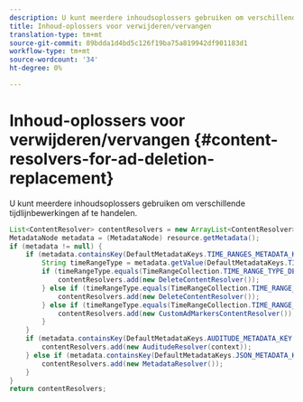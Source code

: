 ```yaml
---
description: U kunt meerdere inhoudsoplossers gebruiken om verschillende tijdlijnbewerkingen af te handelen.
title: Inhoud-oplossers voor verwijderen/vervangen
translation-type: tm+mt
source-git-commit: 89bdda1d4bd5c126f19ba75a819942df901183d1
workflow-type: tm+mt
source-wordcount: '34'
ht-degree: 0%

---
```



# Inhoud-oplossers voor verwijderen/vervangen {#content-resolvers-for-ad-deletion-replacement}

U kunt meerdere inhoudsoplossers gebruiken om verschillende tijdlijnbewerkingen af te handelen.

```java
List<ContentResolver> contentResolvers = new ArrayList<ContentResolver>(); 
MetadataNode metadata = (MetadataNode) resource.getMetadata(); 
if (metadata != null) { 
    if (metadata.containsKey(DefaultMetadataKeys.TIME_RANGES_METADATA_KEY.getValue())) { 
        String timeRangeType = metadata.getValue(DefaultMetadataKeys.TIME_RANGES_METADATA_KEY.getValue()); 
        if (timeRangeType.equals(TimeRangeCollection.TIME_RANGE_TYPE_DELETE)) { 
            contentResolvers.add(new DeleteContentResolver()); 
        } else if (timeRangeType.equals(TimeRangeCollection.TIME_RANGE_TYPE_REPLACE)) { 
            contentResolvers.add(new DeleteContentResolver()); 
        } else if (timeRangeType.equals(TimeRangeCollection.TIME_RANGE_TYPE_MARK)) { 
            contentResolvers.add(new CustomAdMarkersContentResolver()); 
        } 
    } 
    if (metadata.containsKey(DefaultMetadataKeys.AUDITUDE_METADATA_KEY.getValue())) { 
        contentResolvers.add(new AuditudeResolver(context)); 
    } else if (metadata.containsKey(DefaultMetadataKeys.JSON_METADATA_KEY.getValue())) { 
        contentResolvers.add(new MetadataResolver()); 
    } 
} 
return contentResolvers;
```


